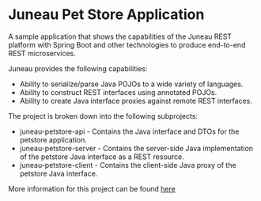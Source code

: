 <!--
 ***************************************************************************************************************************
 * Licensed to the Apache Software Foundation (ASF) under one or more contributor license agreements.  See the NOTICE file *
 * distributed with this work for additional information regarding copyright ownership.  The ASF licenses this file        *
 * to you under the Apache License, Version 2.0 (the "License"); you may not use this file except in compliance            *
 * with the License.  You may obtain a copy of the License at                                                              *
 *                                                                                                                         *
 *  http://www.apache.org/licenses/LICENSE-2.0                                                                             *
 *                                                                                                                         *
 * Unless required by applicable law or agreed to in writing, software distributed under the License is distributed on an  *
 * "AS IS" BASIS, WITHOUT WARRANTIES OR CONDITIONS OF ANY KIND, either express or implied.  See the License for the        *
 * specific language governing permissions and limitations under the License.                                              *
 ***************************************************************************************************************************
-->

# Juneau Pet Store Application

A sample application that shows the capabilities of the Juneau REST platform with Spring Boot and other technologies
to produce end-to-end REST microservices.

Juneau provides the following capabilities:

- Ability to serialize/parse Java POJOs to a wide variety of languages.
- Ability to construct REST interfaces using annotated POJOs.
- Ability to create Java interface proxies against remote REST interfaces.

The project is broken down into the following subprojects:

- juneau-petstore-api - Contains the Java interface and DTOs for the petstore application.
- juneau-petstore-server - Contains the server-side Java implementation of the petstore Java interface as a REST resource.
- juneau-petstore-client - Contains the client-side Java proxy of the petstore Java interface.

More information for this project can be found [here](http://juneau.apache.org/index.html#petstore.html)